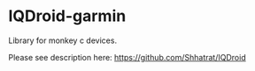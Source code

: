 # IQDroid-garmin

Library for monkey c devices. 

Please see description here: https://github.com/Shhatrat/IQDroid
